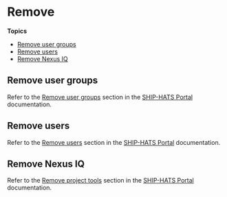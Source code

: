 # Remove

**Topics**

- [Remove user groups](#remove-user-groups)
- [Remove users](#remove-users)
- [Remove Nexus IQ](#remove-nexus-iq)


## Remove user groups

Refer to the [Remove user groups](https://docs.developer.tech.gov.sg/docs/ship-hats-portal/#/manage-tools) section in the [SHIP-HATS Portal](https://docs.developer.tech.gov.sg/docs/ship-hats-portal/#/) documentation.


## Remove users

Refer to the [Remove users](https://docs.developer.tech.gov.sg/docs/ship-hats-portal/#/manage-tools) section in the [SHIP-HATS Portal](https://docs.developer.tech.gov.sg/docs/ship-hats-portal/#/) documentation.


## Remove Nexus IQ

Refer to the [Remove project tools](https://docs.developer.tech.gov.sg/docs/ship-hats-portal/#/manage-tools) section in the [SHIP-HATS Portal](https://docs.developer.tech.gov.sg/docs/ship-hats-portal/#/) documentation.

